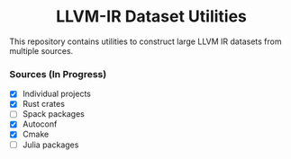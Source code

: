 <h1 align='center'>LLVM-IR Dataset Utilities</h1>

This repository contains utilities to construct large LLVM IR datasets from
multiple sources.

### Sources (In Progress)

- [x] Individual projects
- [x] Rust crates
- [ ] Spack packages
- [x] Autoconf
- [x] Cmake
- [ ] Julia packages
